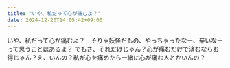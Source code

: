 ```yaml
---
title: "いや、私だって心が痛むよ？"
date: 2024-12-20T14:05:42+09:00
---
```

いや、私だって心が痛むよ？　そりゃ妖怪だもの、やっちゃったなー、辛いなーって思うことはあるよ？
でもさ、それだけじゃん？心が痛むだけで済むならお得じゃん？え、いんの？私が心を痛めたら一緒に心が痛む人とかいんの？
